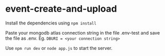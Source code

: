 # event-create-and-upload

Install the dependencies using `npm install`

Paste your mongodb atlas connection string in the file .env-test and save the file as .env.
Eg. `DBURI = <your connection string>`

Use `npm run dev` or `node app.js` to start the server.
